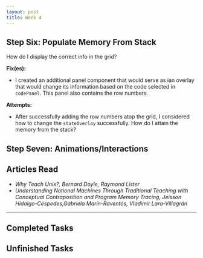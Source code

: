 ```yaml
---
layout: post
title: Week 4
---
```


## Step Six: Populate Memory From Stack ##

How do I display the correct info in the grid?

**Fix(es):**
  - I created an additional panel component that would serve as ian overlay that would change its information based on the code selected in `codePanel`. This panel also contains the row numbers. 
 
 **Attempts:**
  - After successfully adding the row numbers atop the grid, I considered how to change the `stateOverlay` successfully. 
How do I attain the memory from the stack? 

## Step Seven: Animations/Interactions ##

## Articles Read
- *Why Teach Unix?, Bernard Doyle, Raymond Lister*
- *Understanding Notional Machines Through Traditional Teaching with Conceptual Contraposition and Program Memory Tracing, Jeisson Hidalgo-Céspedes,Gabriela Marín-Raventós, Vladimir Lara-Villagrán*

____

## Completed Tasks

## Unfinished Tasks
